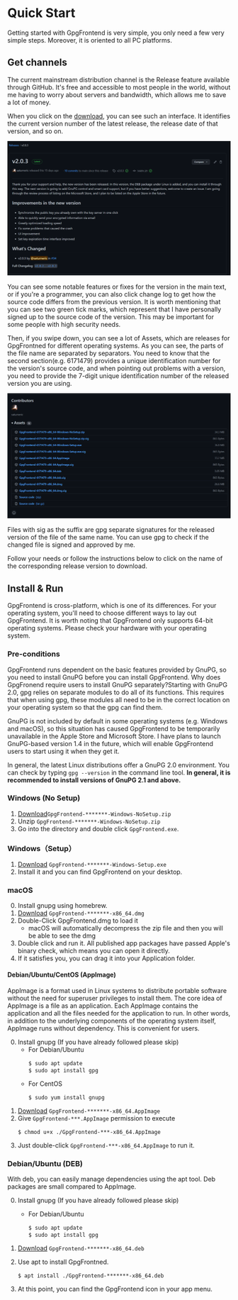 # Quick Start

Getting started with GpgFrontend is very simple, you only need a few very simple steps. Moreover, it is oriented to all
PC platforms.

## Get channels

The current mainstream distribution channel is the Release feature available through GitHub. It's free and accessible to
most people in the world, without me having to worry about servers and bandwidth, which allows me to save a lot of
money.

When you click on the [download](https://github.com/saturneric/GpgFrontend/releases/latest), you can see such an
interface. It identifies the current version number of the latest release, the release date of that version, and so on.

![image-20220101225029218](_media/quick-start/image-20220101225029218.png)

You can see some notable features or fixes for the version in the main text, or if you're a programmer, you can also
click change log to get how the source code differs from the previous version. It is worth mentioning that you can see
two green tick marks, which represent that I have personally signed up to the source code of the version. This may be
important for some people with high security needs.

Then, if you swipe down, you can see a lot of Assets, which are releases for GpgFrontned for different operating
systems. As you can see, the parts of the file name are separated by separators. You need to know that the second
section(e.g. 6171479) provides a unique identification number for the version's source code, and when pointing out
problems with a version, you need to provide the 7-digit unique identification number of the released version you are
using.

![image-20220101225652736](_media/quick-start/image-20220101225652736.png)

Files with sig as the suffix are gpg separate signatures for the released version of the file of the same name. You can
use gpg to check if the changed file is signed and approved by me.

Follow your needs or follow the instructions below to click on the name of the corresponding release version to
download.

## Install & Run

GpgFrontend is cross-platform, which is one of its differences. For your operating system, you'll need to choose
different ways to lay out GpgFrontend. It is worth noting that GpgFrontend only supports 64-bit operating systems.
Please check your hardware with your operating system.

### Pre-conditions

GpgFrontend runs dependent on the basic features provided by GnuPG, so you need to install GnuPG before you can install
GpgFrontend. Why does GpgFronend require users to install GnuPG separately?Starting with GnuPG 2.0, gpg relies on
separate modules to do all of its functions. This requires that when using gpg, these modules all need to be in the
correct location on your operating system so that the gpg can find them.

GnuPG is not included by default in some operating systems (e.g. Windows and macOS), so this situation has caused
GpgFrontend to be temporarily unavailable in the Apple Store and Microsoft Store. I have plans to launch GnuPG-based
version 1.4 in the future, which will enable GpgFrontend users to start using it when they get it.

In general, the latest Linux distributions offer a GnuPG 2.0 environment. You can check by typing `gpg --version` in the
command line tool. **In general, it is recommended to install versions of GnuPG 2.1 and above.**

### Windows (No Setup)

1. [Download](https://github.com/saturneric/GpgFrontend/releases/latest)`GpgFrontend-*******-Windows-NoSetup.zip`
2. Unzip `GpgFrontend-*******-Windows-NoSetup.zip`
3. Go into the directory and double click `GpgFrontend.exe`.

### Windows（Setup）

1. [Download](https://github.com/saturneric/GpgFrontend/releases/latest) `GpgFrontend-*******-Windows-Setup.exe`
2. Install it and you can find GpgFrontend on your desktop.

### macOS

0. Install gnupg using homebrew.
1. [Download](https://github.com/saturneric/GpgFrontend/releases) `GpgFrontend-*******-x86_64.dmg`
2. Double-Click GpgFrontend.dmg to load it
    - macOS will automatically decompress the zip file and then you will be able to see the dmg
3. Double click and run it. All published app packages have passed Apple's binary check, which means you can open it directly.
4. If it satisfies you, you can drag it into your Application folder.

#### Debian/Ubuntu/CentOS (AppImage)

AppImage is a format used in Linux systems to distribute portable software without the need for superuser privileges to
install them. The core idea of AppImage is a file as an application. Each AppImage contains the application and all the
files needed for the application to run. In other words, in addition to the underlying components of the operating
system itself, AppImage runs without dependency. This is convenient for users.

0. Install gnupg (If you have already followed please skip)
    - For Debian/Ubuntu
       ```shell
       $ sudo apt update
       $ sudo apt install gpg
       ```
    - For CentOS
       ```shell
       $ sudo yum install gnupg 
       ```
1. [Download](https://github.com/saturneric/GpgFrontend/releases) `GpgFrontend-*******-x86_64.AppImage`
2. Give `GpgFrontend-***.AppImage` permission to execute
    ```shell
    $ chmod u+x ./GpgFrontend-***-x86_64.AppImage
    ```
3. Just double-click `GpgFrontend-***-x86_64.AppImage` to run it.

### Debian/Ubuntu (DEB)

With deb, you can easily manage dependencies using the apt tool. Deb packages are small compared to AppImage.

0. Install gnupg (If you have already followed please skip)

    - For Debian/Ubuntu

      ```shell
      $ sudo apt update
      $ sudo apt install gpg
      ```

1. [Download](https://github.com/saturneric/GpgFrontend/releases) `GpgFrontend-*******-x86_64.deb`

2. Use apt to install GpgFrontned.

   ```shell
   $ apt install ./GpgFrontend-*******-x86_64.deb
   ```

3. At this point, you can find the GpgFrontend icon in your app menu.